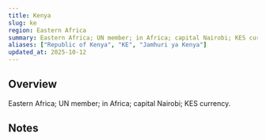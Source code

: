 ```yaml
---
title: Kenya
slug: ke
region: Eastern Africa
summary: Eastern Africa; UN member; in Africa; capital Nairobi; KES currency.
aliases: ["Republic of Kenya", "KE", "Jamhuri ya Kenya"]
updated_at: 2025-10-12
---
```


## Overview

Eastern Africa; UN member; in Africa; capital Nairobi; KES currency.

## Notes

<!-- Add your first note below -->
